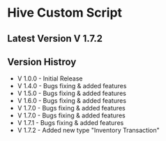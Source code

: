 # **Hive Custom Script**

## **Latest Version V 1.7.2**

## **Version Histroy**

-  V 1.0.0 - Initial Release
-  V 1.4.0 - Bugs fixing & added features
-  V 1.5.0 - Bugs fixing & added features
-  V 1.6.0 - Bugs fixing & added features
-  V 1.7.0 - Bugs fixing & added features
-  V 1.7.0 - Bugs fixing & added features
-    V 1.7.1 - Bugs fixing & added features
-    V 1.7.2 - Added new type "Inventory Transaction"
